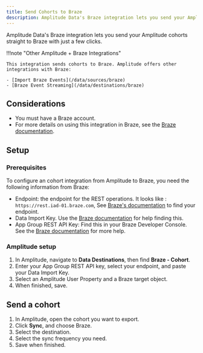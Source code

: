 ```yaml
---
title: Send Cohorts to Braze
description: Amplitude Data's Braze integration lets you send your Amplitude cohorts straight to Braze with just a few clicks.
---
```


Amplitude Data's Braze integration lets you send your Amplitude cohorts straight to Braze with just a few clicks.

!!!note "Other Amplitude + Braze Integrations"

    This integration sends cohorts to Braze. Amplitude offers other integrations with Braze: 

    - [Import Braze Events](/data/sources/braze)
    - [Braze Event Streaming](/data/destinations/braze)

## Considerations

- You must have a Braze account. 
- For more details on using this integration in Braze, see the [Braze documentation](https://www.braze.com/docs/partners/data_and_infrastructure_agility/analytics/amplitude/amplitude_for_currents/).


## Setup

### Prerequisites

To configure an cohort integration from Amplitude to Braze, you need the following information from Braze:

- Endpoint: the endpoint for the REST operations. It looks like : `https://rest.iad-01.braze.com`, See [Braze's documentation](https://www.braze.com/docs/api/basics/#endpoints) to find your endpoint.
- Data Import Key. Use the [Braze documentation](https://www.braze.com/docs/partners/data_and_infrastructure_agility/analytics/amplitude/amplitude_for_currents/#step-1-get-the-braze-data-import-key) for help finding this. 
- App Group REST API Key: Find this in your Braze Developer Console. See the [Braze documentation](https://www.braze.com/docs/api/api_key/#what-is-a-rest-api-keyapp-group-api-key) for more help. 

### Amplitude setup 

1. In Amplitude, navigate to **Data Destinations**, then find **Braze - Cohort**.
2. Enter your App Group REST API key, select your endpoint, and paste your Data Import Key.
3. Select an Amplitude User Property and a Braze target object. 
4. When finished, save.

## Send a cohort

1. In Amplitude, open the cohort you want to export. 
2. Click **Sync**, and choose Braze.
3. Select the destination.
4. Select the sync frequency you need.
5. Save when finished.